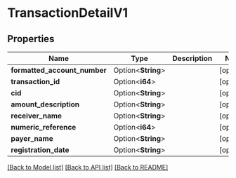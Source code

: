 # TransactionDetailV1

## Properties

Name | Type | Description | Notes
------------ | ------------- | ------------- | -------------
**formatted_account_number** | Option<**String**> |  | [optional]
**transaction_id** | Option<**i64**> |  | [optional]
**cid** | Option<**String**> |  | [optional]
**amount_description** | Option<**String**> |  | [optional]
**receiver_name** | Option<**String**> |  | [optional]
**numeric_reference** | Option<**i64**> |  | [optional]
**payer_name** | Option<**String**> |  | [optional]
**registration_date** | Option<**String**> |  | [optional]

[[Back to Model list]](../README.md#documentation-for-models) [[Back to API list]](../README.md#documentation-for-api-endpoints) [[Back to README]](../README.md)


